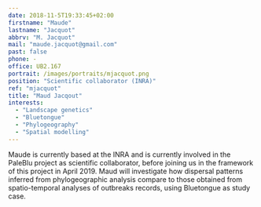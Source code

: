 ```yaml
---
date: 2018-11-5T19:33:45+02:00
firstname: "Maude"
lastname: "Jacquot"
abbrv: "M. Jacquot"
mail: "maude.jacquot@gmail.com"
past: false
phone: -
office: UB2.167
portrait: /images/portraits/mjacquot.png
position: "Scientific collaborator (INRA)"
ref: "mjacquot"
title: "Maud Jacqout"
interests:
  - "Landscape genetics"
  - "Bluetongue"
  - "Phylogeography"
  - "Spatial modelling"
---
```


Maude is currently based at the INRA and is currently involved in the PaleBlu project as scientific collaborator, before joining us 
in the framework of this project in April 2019. Maud will investigate how dispersal patterns inferred from phylogeographic analysis 
compare to those obtained from spatio-temporal analyses of outbreaks records, using Bluetongue as study case.
